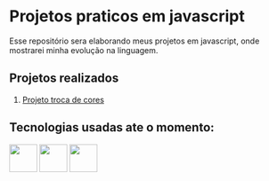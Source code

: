 # Projetos praticos em javascript

Esse repositório sera elaborando meus projetos em javascript, onde mostrarei minha evolução na linguagem.

## Projetos realizados
1. [Projeto troca de cores](https://github.com/anaPaula062/aprendendo-js/tree/main/trocaDeCores)


## Tecnologias usadas ate o momento:
<img src="https://cdn.jsdelivr.net/gh/devicons/devicon/icons/javascript/javascript-original.svg" width="50px"/>
<img src="https://cdn.jsdelivr.net/gh/devicons/devicon/icons/html5/html5-original.svg" width="50px"/>
<img src="https://cdn.jsdelivr.net/gh/devicons/devicon/icons/css3/css3-original.svg" width="50px"/>

